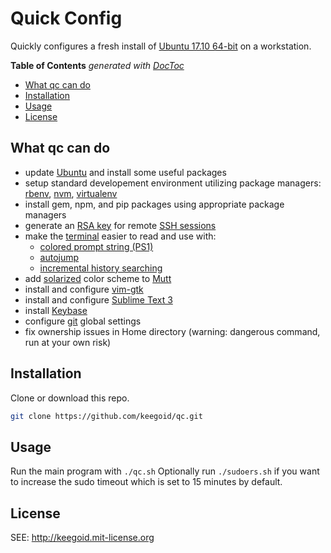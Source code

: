 # Quick Config

Quickly configures a fresh install of [Ubuntu 17.10 64-bit][aa] on a workstation.

<!-- START doctoc generated TOC please keep comment here to allow auto update -->
<!-- DON'T EDIT THIS SECTION, INSTEAD RE-RUN doctoc TO UPDATE -->
**Table of Contents**  *generated with [DocToc](https://github.com/thlorenz/doctoc)*

- [What qc can do](#what-qc-can-do)
- [Installation](#installation)
- [Usage](#usage)
- [License](#license)

<!-- END doctoc generated TOC please keep comment here to allow auto update -->

## What qc can do

- update [Ubuntu][ubuntu] and install some useful packages
- setup standard developement environment utilizing package managers: [rbenv][rbenv], [nvm][nvm], [virtualenv][venv]
- install gem, npm, and pip packages using appropriate package managers
- generate an [RSA key][sshkey] for remote [SSH sessions][ssh]
- make the [terminal][gt] easier to read and use with:
    - [colored prompt string (PS1)][ps1]
    - [autojump][aj]
    - [incremental history searching][ihs]
- add [solarized][msolar] color scheme to [Mutt][mutt]
- install and configure [vim-gtk][vim]
- install and configure [Sublime Text 3][subl]
- install [Keybase][keyb]
- configure [git][git] global settings
- fix ownership issues in Home directory (warning: dangerous command, run at your own risk)

## Installation

Clone or download this repo.

```bash
git clone https://github.com/keegoid/qc.git
```

## Usage

Run the main program with `./qc.sh`
Optionally run `./sudoers.sh` if you want to increase the sudo timeout which is set to 15 minutes by default.

## License

SEE: http://keegoid.mit-license.org


[ubuntu]:   http://www.ubuntu.com/global
[aa]:       https://wiki.ubuntu.com/ArtfulAardvark/ReleaseNotes
[subl]:     https://www.sublimetext.com/
[vim]:      http://www.vim.org/
[gt]:       http://manpages.ubuntu.com/manpages/hardy/man1/gnome-terminal.1.html
[ihs]:      https://help.ubuntu.com/community/UsingTheTerminal#An_extremely_handy_tool_::_Incremental_history_searching
[msolar]:   https://github.com/altercation/mutt-colors-solarized
[bb]:       https://github.com/afair/dot-gedit
[mutt]:     http://www.mutt.org/
[keyb]:     https://keybase.io/
[aj]:       https://github.com/wting/autojump
[ssh]:      http://en.wikipedia.org/wiki/Secure_Shell
[sshkey]:   http://en.wikipedia.org/wiki/Ssh-keygen
[gh]:       https://github.com/
[git]:      https://git-scm.com/
[lp]:       https://lastpass.com/f?3202156
[rbenv]:    https://github.com/rbenv/rbenv
[nvm]:      https://github.com/creationix/nvm
[venv]:     https://github.com/pypa/virtualenv
[ps1]:      https://gist.github.com/keegoid/13482742b6140ec0ffbc818173805889
